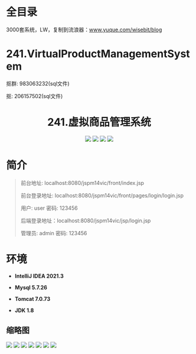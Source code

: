 # 全目录

3000套系统，LW，复制到流浪器：www.yuque.com/wisebit/blog

# 241.VirtualProductManagementSystem

<p>抠群: 983063232(sql文件)</p>
<p>抠: 206157502(sql文件)</p>

<p><h1 align="center">241.虚拟商品管理系统</h1></p>


<p align="center">
	<img src="https://img.shields.io/badge/jdk-1.8-orange.svg"/>
    <img src="https://img.shields.io/badge/springm-5.x-lightgrey.svg"/>
    <img src="https://img.shields.io/badge/springmvc-3.x-blue.svg"/>
    <img src="https://img.shields.io/badge/mybatis-5.x-yellow.svg"/>
</p>

# 简介
>
> 
> 
> 前台地址: localhost:8080/jspm14vic/front/index.jsp
> 
> 前台登录地址: localhost:8080/jspm14vic/front/pages/login/login.jsp
> 
> 用户: user  密码: 123456
>
> 后端登录地址：localhost:8080/jspm14vic/jsp/login.jsp
>
> 管理员: admin   密码: 123456
>

# 环境

- <b>IntelliJ IDEA 2021.3</b>

- <b>Mysql 5.7.26</b>

- <b>Tomcat 7.0.73</b>

- <b>JDK 1.8</b>




## 缩略图

![](https://bitwise.oss-cn-heyuan.aliyuncs.com/2024/9/10/6e94152f-c6e5-4ead-b4aa-e8c1f9fb13f0.png)
![](https://bitwise.oss-cn-heyuan.aliyuncs.com/2024/9/10/07fa096f-0fb7-4a4d-a7ab-96d3ffdef18e.png)
![](https://bitwise.oss-cn-heyuan.aliyuncs.com/2024/9/10/0f01ca84-90d5-44c7-b797-b2a722e6244e.png)
![](https://bitwise.oss-cn-heyuan.aliyuncs.com/2024/9/10/4de1b374-0101-40b5-97ea-3996361d04b3.png)
![](https://bitwise.oss-cn-heyuan.aliyuncs.com/2024/9/10/f60db156-8f55-49c0-94f4-408aed06dacf.png)
![](https://bitwise.oss-cn-heyuan.aliyuncs.com/2024/9/10/ede4bde9-3341-4ee2-9847-260b9f2b6709.png)
![](https://bitwise.oss-cn-heyuan.aliyuncs.com/2024/9/10/e4fcc25b-6e0d-4a3f-971a-32c43bb27dc1.png)





